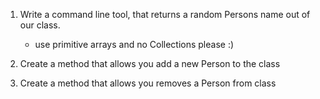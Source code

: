 1. Write a command line tool, that returns a random Persons name out of our class.
   - use primitive arrays and no Collections please :)

2. Create a method that allows you add a new Person to the class
3. Create a method that allows you removes a Person from class